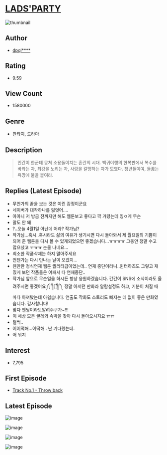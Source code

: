 # [LADS'PARTY](https://comic.naver.com/bestChallenge/list?titleId=743565)
![thumbnail](https://image-comic.pstatic.net/user_contents_data/challenge_comic/2021/04/02/320864/thumbnail_202x164cc485652_3c32_4f7f_8a2a_ed21a3aac76f_00000600.JPEG)

## Author
- [dpql****](https://comic.naver.com/artistTitle?id=320864)

## Rating
- 9.59

## View Count
- 1580000

## Genre
- 판타지, 드라마

## Description
> 인간이 한군데 뭉쳐 소용돌이치는 혼란의 시대. 백귀야행의 한복판에서 복수를 바라는 자, 최강을 노리는 자, 사랑을 갈망하는 자가 모였다. 청년들이여, 들끓는 욕망에 불을 붙여라.

## Replies (Latest Episode)
- 무언가의 끝을 보는 것은 이런 감정이군요
- 네이버가 대작하나를 잃엇어....
- 아아니 저 방금 전까지만 해도 웹툰보고 좋다고 꺅 거렸는데 잉ㅇ게 무슨
- 말도 안 돼
- ?..오늘 4월1일 아닌데 어라? 작가님?
- 작가님...혹시..혹시라도 삶의 여유가 생기시면 다시 돌아와서 제 월요일의 기쁨이 되어 준 웹툰을 다시 볼 수 있게되었으면 좋겠습니다...ㅠㅠㅠㅠ 그동안 정말 수고 많으셨고 ㅜㅠㅠ 눈물 나네요...
- 최소한 작품삭제는 하지 말아주세요
- 언젠가는 다시 만나는 날이 오겠지...
- 웬만한 정식연재 웹툰 퀄리티급이었는데.. 연재 중단이라니..윈터하츠도 그렇고 재밌게 보던 작품들은 어째서 다 연재중단..
- 작가님 앞으로 무슨일을 하시든 항상 응원하겠습니다. 간간이 SNS에 소식이라도 올려주시면 좋겠어요༼;´༎ຶ ۝༎ຶ`༽ 정말 아끼던 만화라 알람설정도 하고, 기분이 처질 때마다 아껴봤는데 아쉽습니다. 연출도 작화도 스토리도 빠지는 데 없이 좋은 만화였습니다. 감사합니다!
- 맞다 엔딩이라도알려주구가~!!!
- 이 세상 모든 굴레와 속박을 찾아 다시 돌아오시지요 ㅠㅠ
- 털썩..
- 어어떡해...어떡해.. 난 기다렸는데.
- 어 뭐지

## Interest
- 7,795

## First Episode
- [Track No.1 - Throw back](https://comic.naver.com/bestChallenge/detail?titleId=743565&no=1)

## Latest Episode
![image](https://image-comic.pstatic.net/user_contents_data/challenge_comic/2022/01/10/320864/upload_7377238361999892785.jpeg)

![image](https://image-comic.pstatic.net/user_contents_data/challenge_comic/2022/01/10/320864/upload_3559078668596897077.jpeg)

![image](https://image-comic.pstatic.net/user_contents_data/challenge_comic/2022/01/10/320864/upload_7017230775831913266.jpeg)

![image](https://image-comic.pstatic.net/user_contents_data/challenge_comic/2022/01/10/320864/upload_3846694636792132453.jpeg)
